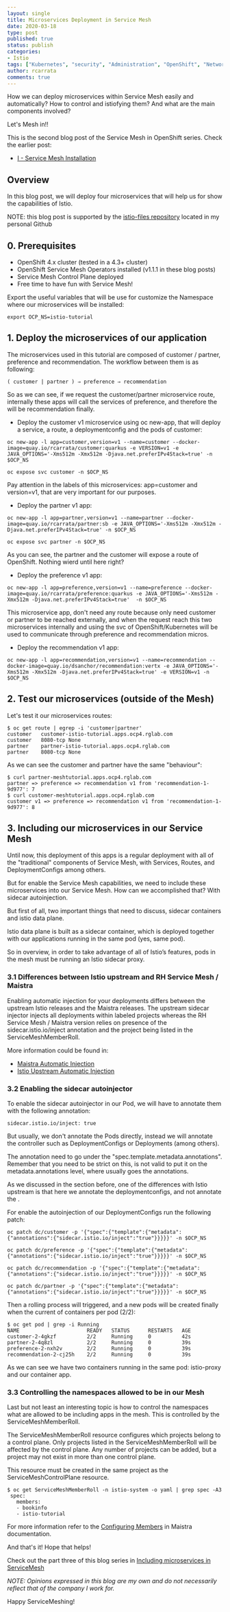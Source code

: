 ```yaml
---
layout: single
title: Microservices Deployment in Service Mesh
date: 2020-03-18
type: post
published: true
status: publish
categories:
- Istio
tags: ["Kubernetes", "security", "Administration", "OpenShift", "Networking", "Istio"]
author: rcarrata
comments: true
---
```


How we can deploy microservices within Service Mesh easily and automatically? How to control and
istiofying them? And what are the main components involved?

Let's Mesh in!!

This is the second blog post of the Service Mesh in OpenShift series. Check the earlier post:
* [I - Service Mesh Installation](https://rcarrata.com/istio/service-mesh-installation/)

## Overview

In this blog post, we will deploy four microservices that will help us for show the capabilities of Istio.

NOTE: this blog post is supported by the [istio-files repository](https://github.com/rcarrata/istio-files) located in my personal Github

## 0. Prerequisites

* OpenShift 4.x cluster (tested in a 4.3+ cluster)
* OpenShift Service Mesh Operators installed (v1.1.1 in these blog posts)
* Service Mesh Control Plane deployed
* Free time to have fun with Service Mesh!

Export the useful variables that will be use for customize the Namespace where our microservices
will be installed:

```
export OCP_NS=istio-tutorial
```

## 1. Deploy the microservices of our application

The microservices used in this tutorial are composed of customer / partner, preference and
recommendation. The workflow between them is as following:

```
( customer | partner ) ⇒ preference ⇒ recommendation
```

So as we can see, if we request the customer/partner microservice route, internally these apps will
call the services of preference, and therefore the will be recommendation finally.

* Deploy the customer v1 microservice using oc new-app, that will deploy a service, a route, a
  deploymentconfig and the pods of customer:

```
oc new-app -l app=customer,version=v1 --name=customer --docker-image=quay.io/rcarrata/customer:quarkus -e VERSION=v1 -e  JAVA_OPTIONS='-Xms512m -Xmx512m -Djava.net.preferIPv4Stack=true' -n $OCP_NS

oc expose svc customer -n $OCP_NS
```

Pay attention in the labels of this microservices: app=customer and version=v1, that are very
important for our purposes.

* Deploy the partner v1 app:

```
oc new-app -l app=partner,version=v1 --name=partner --docker-image=quay.io/rcarrata/partner:sb -e JAVA_OPTIONS='-Xms512m -Xmx512m -Djava.net.preferIPv4Stack=true' -n $OCP_NS

oc expose svc partner -n $OCP_NS
```

As you can see, the partner and the customer will expose a route of OpenShift. Nothing wierd until
here right?

* Deploy the preference v1 app:

```
oc new-app -l app=preference,version=v1 --name=preference --docker-image=quay.io/rcarrata/preference:quarkus -e JAVA_OPTIONS='-Xms512m -Xmx512m -Djava.net.preferIPv4Stack=true'  -n $OCP_NS
```

This microservice app, don't need any route because only need customer or partner to be reached
externally, and when the request reach this two microservices internally and using the svc of
OpenShift/Kubernetes will be used to communicate through preference and recommendation micros.

* Deploy the recommendation v1 app:

```
oc new-app -l app=recommendation,version=v1 --name=recommendation --docker-image=quay.io/dsanchor/recommendation:vertx -e JAVA_OPTIONS='-Xms512m -Xmx512m -Djava.net.preferIPv4Stack=true' -e VERSION=v1 -n $OCP_NS
```

## 2. Test our microservices (outside of the Mesh)

Let's test it our microservices routes:

```
$ oc get route | egrep -i 'customer|partner'
customer   customer-istio-tutorial.apps.ocp4.rglab.com          customer   8080-tcp None
partner    partner-istio-tutorial.apps.ocp4.rglab.com           partner    8080-tcp None
```

As we can see the customer and partner have the same "behaviour":

```
$ curl partner-meshtutorial.apps.ocp4.rglab.com
partner => preference => recommendation v1 from 'recommendation-1-9d977': 7
$ curl customer-meshtutorial.apps.ocp4.rglab.com
customer v1 => preference => recommendation v1 from 'recommendation-1-9d977': 8
```

## 3. Including our microservices in our Service Mesh

Until now, this deployment of this apps is a regular deployment with all of the "traditional"
components of Service Mesh, with Services, Routes, and DeploymentConfigs among others.

But for enable the Service Mesh capabilities, we need to include these microservices into our
Service Mesh. How can we accomplished that? With sidecar autoinjection.

But first of all, two important things that need to discuss, sidecar containers and istio data
plane.

Istio data plane is built as a sidecar container, which is deployed together with our applications
running in the same pod (yes, same pod).

So in overview, in order to take advantage of all of Istio’s features, pods in the mesh must be
running an Istio sidecar proxy.

### 3.1 Differences between Istio upstream and RH Service Mesh / Maistra

Enabling automatic injection for your deployments differs between the upstream Istio releases and
the Maistra releases. The upstream sidecar injector injects all deployments within labeled projects
whereas the RH Service Mesh / Maistra version relies on presence of the sidecar.istio.io/inject annotation and the
project being listed in the ServiceMeshMemberRoll.

More information could be found in:

* [Maistra Automatic Injection](https://maistra.io/docs/installation/automatic-injection/)
* [Istio Upstream Automatic Injection](https://istio.io/docs/setup/additional-setup/sidecar-injection/)

### 3.2 Enabling the sidecar autoinjector

To enable the sidecar autoinjector in our Pod, we will have to annotate them with the
following annotation:

```
sidecar.istio.io/inject: true
```

But usually, we don't annotate the Pods directly, instead we will annotate the controller such as
DeploymentConfigs or Deployments (among others).

The annotation need to go under the "spec.template.metadata.annotations". Remember that you need to
be strict on this, is not valid to put it on the metadata.annotations level, where usually goes the
annotations.

As we discussed in the section before, one of the differences with Istio upstream is that here we
annotate the deploymentconfigs, and not annotate the .

For enable the autoinjection of our DeploymentConfigs run the following patch:

```
oc patch dc/customer -p '{"spec":{"template":{"metadata":{"annotations":{"sidecar.istio.io/inject":"true"}}}}}' -n $OCP_NS

oc patch dc/preference -p '{"spec":{"template":{"metadata":{"annotations":{"sidecar.istio.io/inject":"true"}}}}}' -n $OCP_NS

oc patch dc/recommendation -p '{"spec":{"template":{"metadata":{"annotations":{"sidecar.istio.io/inject":"true"}}}}}' -n $OCP_NS

oc patch dc/partner -p '{"spec":{"template":{"metadata":{"annotations":{"sidecar.istio.io/inject":"true"}}}}}' -n $OCP_NS
```

Then a rolling process will triggered, and a new pods will be created finally when the current of
containers per pod (2/2):

```
$ oc get pod | grep -i Running
NAME                      READY   STATUS      RESTARTS   AGE
customer-2-4gkzf          2/2     Running     0          42s
partner-2-4q8zl           2/2     Running     0          39s
preference-2-nxh2v        2/2     Running     0          39s
recommendation-2-cj25h    2/2     Running     0          39s
```

As we can see we have two containers running in the same pod: istio-proxy and our container app.

### 3.3 Controlling the namespaces allowed to be in our Mesh

Last but not least an interesting topic is how to control the namespaces what are allowed to be including apps in
the mesh. This is controlled by the ServiceMeshMemberRoll.

The ServiceMeshMemberRoll resource configures which projects belong to a control plane. Only
projects listed in the ServiceMeshMemberRoll will be affected by the control plane. Any number of
projects can be added, but a project may not exist in more than one control plane.

This resource must be created in the same project as the ServiceMeshControlPlane resource.

```
$ oc get ServiceMeshMemberRoll -n istio-system -o yaml | grep spec -A3
 spec:
   members:
   - bookinfo
   - istio-tutorial
```

For more information refer to the [Configuring Members](https://maistra.io/docs/installation/configuring-members/) in Maistra documentation.

And that's it! Hope that helps!

Check out the part three of this blog series in [Including microservices in ServiceMesh](https://rcarrata.com/istio/adding-microservices-within-mesh/)

*NOTE: Opinions expressed in this blog are my own and do not necessarily reflect that of the company I work for.*

Happy ServiceMeshing!

<script type="text/javascript" src="https://cdnjs.buymeacoffee.com/1.0.0/button.prod.min.js" data-name="bmc-button" data-slug="rcarrata" data-color="#FFDD00" data-emoji=""  data-font="Cookie" data-text="Buy me a coffee :)" data-outline-color="#000000" data-font-color="#000000" data-coffee-color="#ffffff" ></script>